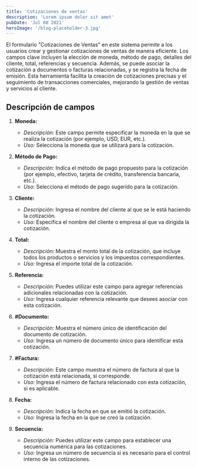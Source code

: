 ```yaml
---
title: 'Cotizaciones de ventas'
description: 'Lorem ipsum dolor sit amet'
pubDate: 'Jul 08 2021'
heroImage: '/blog-placeholder-3.jpg'
---
```


El formulario "Cotizaciones de Ventas" en este sistema permite a los usuarios crear y gestionar cotizaciones de ventas de manera eficiente. Los campos clave incluyen la elección de moneda, método de pago, detalles del cliente, total, referencias y secuencia. Además, se puede asociar la cotización a documentos o facturas relacionadas, y se registra la fecha de emisión. Esta herramienta facilita la creación de cotizaciones precisas y el seguimiento de transacciones comerciales, mejorando la gestión de ventas y servicios al cliente.


## Descripción de campos

1. **Moneda:**
    - *Descripción:* Este campo permite especificar la moneda en la que se realiza la cotización (por ejemplo, USD, EUR, etc.).
    - *Uso:* Selecciona la moneda que se utilizará para la cotización.

2. **Método de Pago:**
    - *Descripción:* Indica el método de pago propuesto para la cotización (por ejemplo, efectivo, tarjeta de crédito, transferencia bancaria, etc.).
    - *Uso:* Selecciona el método de pago sugerido para la cotización.

3. **Cliente:**
    - *Descripción:* Ingresa el nombre del cliente al que se le está haciendo la cotización.
    - *Uso:* Especifica el nombre del cliente o empresa al que va dirigida la cotización.

4. **Total:**
    - *Descripción:* Muestra el monto total de la cotización, que incluye todos los productos o servicios y los impuestos correspondientes.
    - *Uso:* Ingresa el importe total de la cotización.

5. **Referencia:**
    - *Descripción:* Puedes utilizar este campo para agregar referencias adicionales relacionadas con la cotización.
    - *Uso:* Ingresa cualquier referencia relevante que desees asociar con esta cotización.

6. **#Documento:**
    - *Descripción:* Muestra el número único de identificación del documento de cotización.
    - *Uso:* Ingresa un número de documento único para identificar esta cotización.

7. **#Factura:**
    - *Descripción:* Este campo muestra el número de factura al que la cotización está relacionada, si corresponde.
    - *Uso:* Ingresa el número de factura relacionado con esta cotización, si es aplicable.

8. **Fecha:**
    - *Descripción:* Indica la fecha en que se emitió la cotización.
    - *Uso:* Ingresa la fecha en la que se creó la cotización.

9. **Secuencia:**
    - *Descripción:* Puedes utilizar este campo para establecer una secuencia numérica para las cotizaciones.
    - *Uso:* Ingresa un número de secuencia si es necesario para el control interno de las cotizaciones.
